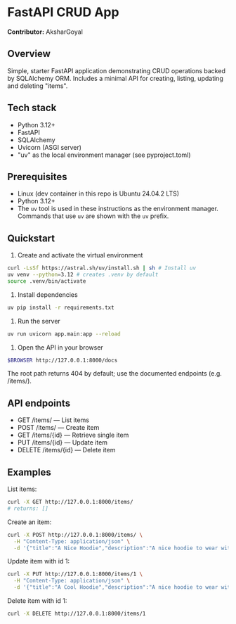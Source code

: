 # FastAPI CRUD App

**Contributor:** AksharGoyal

## Overview
Simple, starter FastAPI application demonstrating CRUD operations backed by SQLAlchemy ORM. Includes a minimal API for creating, listing, updating and deleting "items".

## Tech stack
- Python 3.12+
- FastAPI
- SQLAlchemy
- Uvicorn (ASGI server)
- "uv" as the local environment manager (see pyproject.toml)

## Prerequisites
- Linux (dev container in this repo is Ubuntu 24.04.2 LTS)
- Python 3.12+
- The `uv` tool is used in these instructions as the environment manager. Commands that use `uv` are shown with the `uv` prefix.

## Quickstart 
1. Create and activate the virtual environment
```sh
curl -LsSf https://astral.sh/uv/install.sh | sh # Install uv
uv venv --python=3.12 # creates .venv by default
source .venv/bin/activate
```

1. Install dependencies
```sh
uv pip install -r requirements.txt
```

1. Run the server
```sh
uv run uvicorn app.main:app --reload
```

1. Open the API in your browser
```sh
$BROWSER http://127.0.0.1:8000/docs
```
The root path returns 404 by default; use the documented endpoints (e.g. /items/).

## API endpoints
- GET /items/        — List items
- POST /items/       — Create item
- GET /items/{id}    — Retrieve single item
- PUT /items/{id}    — Update item
- DELETE /items/{id} — Delete item

## Examples 
List items:
```sh
curl -X GET http://127.0.0.1:8000/items/
# returns: []
```

Create an item:
```sh
curl -X POST http://127.0.0.1:8000/items/ \
  -H "Content-Type: application/json" \
  -d '{"title":"A Nice Hoodie","description":"A nice hoodie to wear with style.","price":39.99}'
```

Update item with id 1:
```sh
curl -X PUT http://127.0.0.1:8000/items/1 \
  -H "Content-Type: application/json" \
  -d '{"title":"A Cool Hoodie","description":"A nice hoodie to wear with style.","price":49.99}'
```

Delete item with id 1:
```sh
curl -X DELETE http://127.0.0.1:8000/items/1
```
